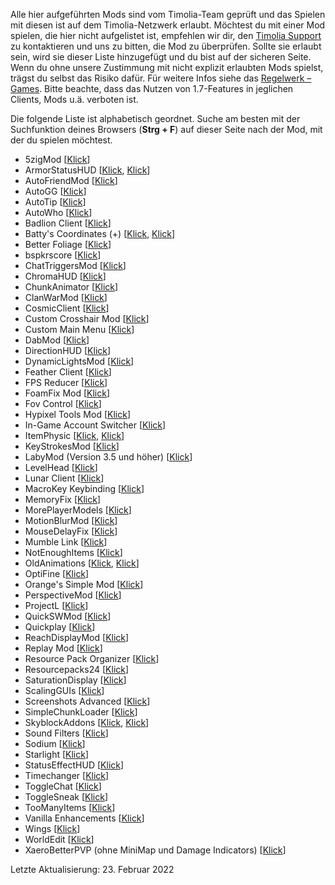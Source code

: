 Alle hier aufgeführten Mods sind vom Timolia-Team geprüft und das Spielen mit diesen ist auf dem Timolia-Netzwerk erlaubt.
Möchtest du mit einer Mod spielen, die hier nicht aufgelistet ist, empfehlen wir dir, den [Timolia Support](/faq/#wer-supportet-mich-wenn-ich-fragen-habe) zu kontaktieren und uns
zu bitten, die Mod zu überprüfen. Sollte sie erlaubt sein, wird sie dieser Liste hinzugefügt und du bist auf der sicheren Seite. Wenn du ohne unsere Zustimmung mit nicht explizit erlaubten Mods spielst, trägst du selbst das Risiko dafür.
Für weitere Infos siehe das [Regelwerk – Games](/rules/games/#2-modifikationen-modshacks-resource-packs-und-minimaps).
Bitte beachte, dass das Nutzen von 1.7-Features in jeglichen Clients, Mods u.ä. verboten ist.

Die folgende Liste ist alphabetisch geordnet.
Suche am besten mit der Suchfunktion deines Browsers (**Strg + F**) auf dieser Seite nach der Mod, mit der du spielen möchtest.


- 5zigMod [<a href="https://github.com/5zig/The-5zig-Mod" target="_blank">Klick</a>]
- ArmorStatusHUD [<a href="https://www.curseforge.com/minecraft/mc-mods/armorstatushud" target="_blank">Klick</a>, <a href="https://www.curseforge.com/minecraft/mc-mods/armorstatushud-updated" target="_blank">Klick</a>]
- AutoFriendMod [<a href="https://2pi.pw/mods/autofriend" target="_blank">Klick</a>]
- AutoGG [<a href="https://2pi.pw/mods/autogg" target="_blank">Klick</a>]
- AutoTip [<a href="https://autotip.pro" target="_blank">Klick</a>]
- AutoWho [<a href="https://2pi.pw/mods/autowho" target="_blank">Klick</a>]
- Badlion Client [<a href="https://client.badlion.net" target="_blank">Klick</a>]
- Batty's Coordinates (+) [<a href="https://www.curseforge.com/minecraft/mc-mods/batty-coords" target="_blank">Klick</a>, <a href="https://www.curseforge.com/minecraft/mc-mods/batty-ui" target="_blank">Klick</a>]
- Better Foliage [<a href="https://www.curseforge.com/minecraft/mc-mods/better-foliage" target="_blank">Klick</a>]
- bspkrscore [<a href="https://www.curseforge.com/minecraft/mc-mods/bspkrscore" target="_blank">Klick</a>]
- ChatTriggersMod [<a href="https://www.chattriggers.com" target="_blank">Klick</a>]
- ChromaHUD [<a href="https://sk1er.club/mods/ChromaHUD" target="_blank">Klick</a>]
- ChunkAnimator [<a href="https://www.curseforge.com/minecraft/mc-mods/chunk-animator" target="_blank">Klick</a>]
- ClanWarMod [<a href="https://www.gommehd.net/cwmod" target="_blank">Klick</a>]
- CosmicClient [<a href="https://cosmicclient.com" target="_blank">Klick</a>]
- Custom Crosshair Mod [<a href="https://www.curseforge.com/minecraft/mc-mods/custom-crosshair-mod" target="_blank">Klick</a>]
- Custom Main Menu [<a href="https://www.curseforge.com/minecraft/mc-mods/custom-main-menu" target="_blank">Klick</a>]
- DabMod [<a href="https://www.curseforge.com/minecraft/mc-mods/dab-mod" target="_blank">Klick</a>]
- DirectionHUD [<a href="https://www.curseforge.com/minecraft/mc-mods/directionhud" target="_blank">Klick</a>]
- DynamicLightsMod [<a href="https://www.curseforge.com/minecraft/mc-mods/dynamic-lights" target="_blank">Klick</a>]
- Feather Client [<a href="https://feathermc.com/" target="_blank">Klick</a>]
- FPS Reducer [<a href="https://www.curseforge.com/minecraft/mc-mods/fps-reducer" target="_blank">Klick</a>]
- FoamFix Mod [<a href="https://www.curseforge.com/minecraft/mc-mods/foamfix-optimization-mod" target="_blank">Klick</a>]
- Fov Control [<a href="https://www.curseforge.com/minecraft/mc-mods/fov-control" target="_blank">Klick</a>]
- Hypixel Tools Mod [<a href="https://hypixel.net/threads/wip-hypixel-tools-mod-forge-1-8-1-8-9-taking-suggestions.855534" target="_blank">Klick</a>]
- In-Game Account Switcher [<a href="https://www.curseforge.com/minecraft/mc-mods/in-game-account-switcher" target="_blank">Klick</a>]
- ItemPhysic [<a href="https://www.curseforge.com/minecraft/mc-mods/itemphysic" target="_blank">Klick</a>, <a href="https://www.curseforge.com/minecraft/mc-mods/itemphysic-lite" target="_blank">Klick</a>]
- KeyStrokesMod [<a href="https://sk1er.club/mods/keystrokesmod" target="_blank">Klick</a>]
- LabyMod (Version 3.5 und höher) [<a href="https://www.labymod.net" target="_blank">Klick</a>]
- LevelHead [<a href="https://sk1er.club/mods/level_head" target="_blank">Klick</a>]
- Lunar Client [<a href="https://www.lunarclient.com/" target="_blank">Klick</a>]
- MacroKey Keybinding [<a href="https://www.curseforge.com/minecraft/mc-mods/macrokey-keybinding" target="_blank">Klick</a>]
- MemoryFix [<a href="https://prplz.io/memoryfix" target="_blank">Klick</a>]
- MorePlayerModels [<a href="https://www.curseforge.com/minecraft/mc-mods/more-player-models" target="_blank">Klick</a>]
- MotionBlurMod [<a href="https://2pi.pw/mods/motionblur" target="_blank">Klick</a>]
- MouseDelayFix [<a href="https://prplz.io/mousedelayfix" target="_blank">Klick</a>]
- Mumble Link [<a href="https://www.curseforge.com/minecraft/mc-mods/mumblelink" target="_blank">Klick</a>]
- NotEnoughItems [<a href="https://www.curseforge.com/minecraft/mc-mods/not-enough-items-1-8" target="_blank">Klick</a>]
- OldAnimations [<a href="https://www.curseforge.com/minecraft/mc-mods/old-animations-mod" target="_blank">Klick</a>, <a href="https://oldanimationsmod.net" target="_blank">Klick</a>]
- OptiFine [<a href="https://optifine.net" target="_blank">Klick</a>]
- Orange's Simple Mod [<a href="https://www.curseforge.com/minecraft/mc-mods/oranges-simplemods-collection" target="_blank">Klick</a>]
- PerspectiveMod [<a href="https://www.curseforge.com/minecraft/mc-mods/perspective-mod-redux" target="_blank">Klick</a>]
- ProjectL [<a href="https://www.curseforge.com/minecraft/mc-mods/projectl" target="_blank">Klick</a>]
- QuickSWMod [<a href="https://hypixel.net/threads/forge-mod-quicksw-quick-skywars-1-8-1-8-9.714896" target="_blank">Klick</a>]
- Quickplay [<a href="https://hypixel.net/threads/forge-quickplay-v2-0-3-quickly-join-games-on-the-network.1317410" target="_blank">Klick</a>]
- ReachDisplayMod [<a href="https://github.com/ThatFr3ddy/ReachDisplay" target="_blank">Klick</a>]
- Replay Mod [<a href="https://www.replaymod.com" target="_blank">Klick</a>]
- Resource Pack Organizer [<a href="https://www.curseforge.com/minecraft/mc-mods/resource-pack-organizer" target="_blank">Klick</a>]
- Resourcepacks24 [<a href="https://resourcepacks24.de" target="_blank">Klick</a>]
- SaturationDisplay [<a href="https://www.curseforge.com/minecraft/mc-mods/saturationdisplay" target="_blank">Klick</a>]
- ScalingGUIs [<a href="https://www.curseforge.com/minecraft/mc-mods/scalingguis" target="_blank">Klick</a>]
- Screenshots Advanced [<a href="https://www.curseforge.com/minecraft/mc-mods/screenshots-enhanced" target="_blank">Klick</a>]
- SimpleChunkLoader [<a href="https://www.curseforge.com/minecraft/mc-mods/simplechunkloader" target="_blank">Klick</a>]
- SkyblockAddons [<a href="https://biscuit.codes/mods/skyblockaddons" target="_blank">Klick</a>, <a href="https://github.com/Net-Coding/SkyblockAddons" target="_blank">Klick</a>]
- Sound Filters [<a href="https://www.curseforge.com/minecraft/mc-mods/sound-filters" target="_blank">Klick</a>]
- Sodium [<a href="https://github.com/CaffeineMC/sodium-fabric" target="_blank">Klick</a>]
- Starlight [<a href="https://github.com/PaperMC/Starlight" target="_blank">Klick</a>]
- StatusEffectHUD [<a href="https://www.curseforge.com/minecraft/mc-mods/statuseffecthud" target="_blank">Klick</a>]
- Timechanger [<a href="https://2pi.pw/mods/timechanger" target="_blank">Klick</a>]
- ToggleChat [<a href="https://2pi.pw/mods/togglechat" target="_blank">Klick</a>]
- ToggleSneak [<a href="https://www.curseforge.com/minecraft/mc-mods/togglesneak" target="_blank">Klick</a>]
- TooManyItems [<a href="https://www.minecraftforum.net/forums/mapping-and-modding-java-edition/minecraft-mods/1272385-toomanyitems-the-inventory-editor-and-more-1-8" target="_blank">Klick</a>]
- Vanilla Enhancements [<a href="https://www.curseforge.com/minecraft/mc-mods/vanilla-enhancements" target="_blank">Klick</a>]
- Wings [<a href="https://www.curseforge.com/minecraft/mc-mods/wings" target="_blank">Klick</a>]
- WorldEdit [<a href="https://www.curseforge.com/minecraft/mc-mods/worldedit" target="_blank">Klick</a>]
- XaeroBetterPVP (ohne MiniMap und Damage Indicators) [<a href="http://chocolateminecraft.com/betterpvp2.php" target="_blank">Klick</a>]


Letzte Aktualisierung: 23. Februar 2022
